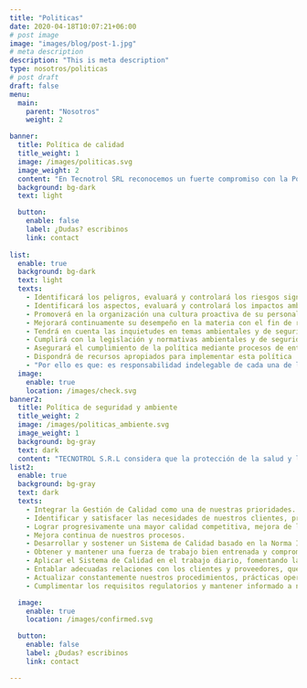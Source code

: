 ```yaml
---
title: "Politicas"
date: 2020-04-18T10:07:21+06:00
# post image
image: "images/blog/post-1.jpg"
# meta description
description: "This is meta description"
type: nosotros/politicas
# post draft
draft: false
menu:
  main:
    parent: "Nosotros"
    weight: 2

banner:
  title: Política de calidad
  title_weight: 1
  image: /images/politicas.svg
  image_weight: 2
  content: "En Tecnotrol SRL reconocemos un fuerte compromiso con la Política de Calidad, en un camino hacia la calidad total en el que no nos detendremos y que debe inspirar y controlar cada una de nuestras decisiones y acciones en todas las actividades, productos, procesos y servicios que desarrollamos"
  background: bg-dark
  text: light

  button:
    enable: false 
    label: ¿Dudas? escribinos
    link: contact
  
list:
  enable: true
  background: bg-dark
  text: light
  texts:
    - Identificará los peligros, evaluará y controlará los riesgos significativos de Seguridad y   Salud Ocupacional de sus actividades.
    - Identificará los aspectos, evaluará y controlará los impactos ambientales significativos, realizando las acciones que sean necesarias para  la prevención de la  contaminación.
    - Promoverá en la organización una cultura proactiva de su personal, donde se valore la excelencia en el desempeño Ambiental y de Seguridad y Salud Ocupacional
    - Mejorará continuamente su desempeño en la materia con el fin de reducir accidentes y enfermedades laborales y minimizar los impactos ambientales
    - Tendrá en cuenta las inquietudes en temas ambientales y de seguridad y salud ocupacional del  personal, los contratistas, los clientes y la comunidad
    - Cumplirá con la legislación y normativas ambientales y de seguridad y salud ocupacional vigentes así como los requisitos de cumplimiento exigidos por los clientes
    - Asegurará el cumplimiento de la política mediante procesos de entrenamiento, capacitación, auditorias internas y revisiones periódica por parte de la Dirección
    - Dispondrá de recursos apropiados para implementar esta política
    - "Por ello es que: es responsabilidad indelegable de cada una de las personas que componen la Gerencia de TECNOTROL SRL, cumplir y hacer cumplir ésta Política, así como la legislación vigente en Higiene y seguridad en el trabajo"
  image:
    enable: true
    location: /images/check.svg
banner2:
  title: Política de seguridad y ambiente
  title_weight: 2
  image: /images/politicas_ambiente.svg
  image_weight: 1
  background: bg-gray
  text: dark
  content: "TECNOTROL S.R.L considera que la protección de la salud y la seguridad de sus empleados y la de terceros involucrados, así como la preservación del medio ambiente, son prioritarias para el desempeño de la Compañía por lo que se compromete, en las actividades, productos y servicios asociados a los proyectos  que desarrolla , a implementar y mantener un Sistema de Gestión Ambiental y de Seguridad y Salud Ocupacional basado en la prevención de los accidentes e incidentes de  laborales, enfermedades ocupacionales y los impactos ambientales."
list2:
  enable: true
  background: bg-gray
  text: dark
  texts:
    - Integrar la Gestión de Calidad como una de nuestras prioridades.
    - Identificar y satisfacer las necesidades de nuestros clientes, proporcionándoles productos y servicios en tiempo y forma con responsabilidad y ética.
    - Lograr progresivamente una mayor calidad competitiva, mejora de la eficiencia y disminución de los costos.
    - Mejora continua de nuestros procesos.
    - Desarrollar y sostener un Sistema de Calidad basado en la Norma ISO 9001, instalando mejoras en todos nuestros procesos en forma permanente.
    - Obtener y mantener una fuerza de trabajo bien entrenada y comprometida con todas sus tareas, mediante la capacitación y entrenamiento sistemático.
    - Aplicar el Sistema de Calidad en el trabajo diario, fomentando la participación de todas las personas de la empresa.
    - Entablar adecuadas relaciones con los clientes y proveedores, que permitan mejorar la calidad de nuestros productos y servicios.
    - Actualizar constantemente nuestros procedimientos, prácticas operativas y controles de nuestros productos y servicios.
    - Cumplimentar los requisitos regulatorios y mantener informado a nuestro personal sobre cualquier eventual cambio.

  image:
    enable: true
    location: /images/confirmed.svg

  button:
    enable: false 
    label: ¿Dudas? escribinos
    link: contact

---
```



